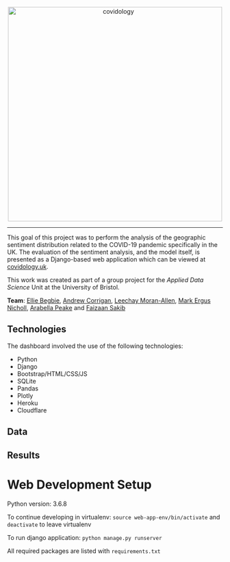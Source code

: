 <p align="center">
  <img src="https://user-images.githubusercontent.com/15062683/86980273-7924d900-c194-11ea-9cb4-1eb476ccf450.png" alt="covidology" width=500>
</p>

---

This goal of this project was to perform the analysis of the geographic sentiment distribution related to the COVID-19 pandemic specifically in the UK. The evaluation of the sentiment analysis, and the model itself, is presented as a Django-based web application which can be viewed at [covidology.uk](covidology.uk).

This work was created as part of a group project for the *Applied Data Science* Unit at the University of Bristol.

**Team**: [Ellie Begbie](https://github.com/elliebegbie), [Andrew Corrigan](https://github.com/acorrigan64),  [Leechay Moran-Allen](https://github.com/aSpikyOreo), [Mark Ergus Nicholl](https://github.com/MarkErgusNicholl), [Arabella Peake](https://github.com/arabellapeake) and [Faizaan Sakib](https://github.com/fznsakib)

## Technologies

The dashboard involved the use of the following technologies:

- Python
- Django
- Bootstrap/HTML/CSS/JS
- SQLite
- Pandas
- Plotly
- Heroku
- Cloudflare


## Data

## Results




# Web Development Setup

Python version: 3.6.8

To continue developing in virtualenv: `source web-app-env/bin/activate` and  `deactivate` to leave virtualenv

To run django application: `python manage.py runserver`

All required packages are listed with `requirements.txt` 

